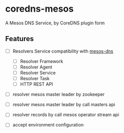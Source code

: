 # coredns-mesos
A Mesos DNS Service, by CoreDNS plugin form

## Features

- [ ] Resolvers Service compatibility with [mesos-dns](https://github.com/mesosphere/mesos-dns)

    - [ ] Resolver Framework
    - [ ] Resolver Agent
    - [ ] Resolver Service
    - [ ] Resolver Task
    - [ ] HTTP REST API

- [ ] resolver mesos master leader by zookeeper

- [ ] resolver mesos master leader by call masters api

- [ ] resolver records by call mesos operator stream api

- [ ] accept environment configuration

